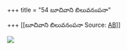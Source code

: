 +++
title = "54 బూచివాని బిలువనంపనా"

+++
[[బూచివాని బిలువనంపనా	Source: [AB](https://andhrabharati.com/strI_bAla/bAlabhASha/bUchivAni_biluvanaMpanA.html)]]

![](54a.gif)
